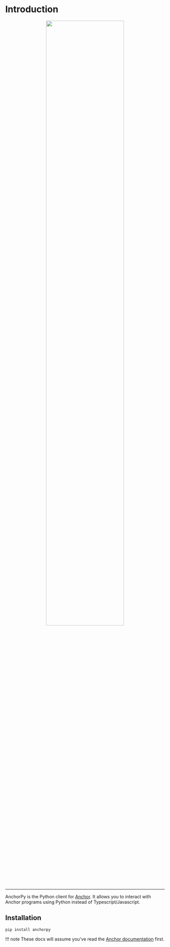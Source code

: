 # Introduction
<div align="center">
    <img src="https://raw.githubusercontent.com/kevinheavey/anchorpy/main/docs/img/logo.png" width="70%" height="70%">
</div>

---

AnchorPy is the Python client for [Anchor](https://github.com/project-serum/anchor). It allows you to interact with Anchor programs using Python instead of Typescript/Javascript.

## Installation

```shell
pip install anchorpy
```


!!! note
    These docs will assume you've read the [Anchor documentation](https://project-serum.github.io/anchor/tutorials/tutorial-0.html) first.

